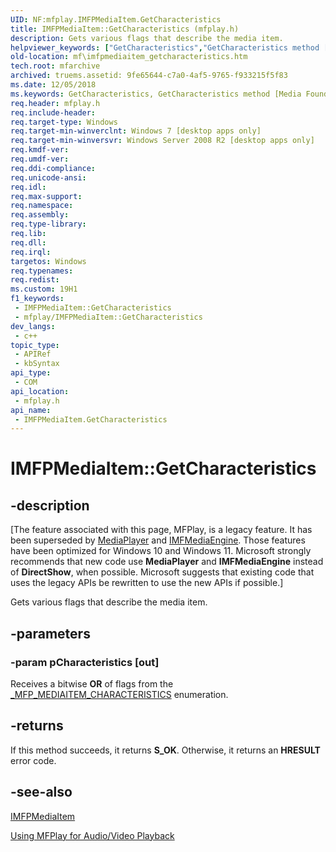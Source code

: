 ```yaml
---
UID: NF:mfplay.IMFPMediaItem.GetCharacteristics
title: IMFPMediaItem::GetCharacteristics (mfplay.h)
description: Gets various flags that describe the media item.
helpviewer_keywords: ["GetCharacteristics","GetCharacteristics method [Media Foundation]","GetCharacteristics method [Media Foundation]","IMFPMediaItem interface","IMFPMediaItem interface [Media Foundation]","GetCharacteristics method","IMFPMediaItem.GetCharacteristics","IMFPMediaItem::GetCharacteristics","mf.imfpmediaitem_getcharacteristics","mfplay/IMFPMediaItem::GetCharacteristics"]
old-location: mf\imfpmediaitem_getcharacteristics.htm
tech.root: mfarchive
archived: truems.assetid: 9fe65644-c7a0-4af5-9765-f933215f5f83
ms.date: 12/05/2018
ms.keywords: GetCharacteristics, GetCharacteristics method [Media Foundation], GetCharacteristics method [Media Foundation],IMFPMediaItem interface, IMFPMediaItem interface [Media Foundation],GetCharacteristics method, IMFPMediaItem.GetCharacteristics, IMFPMediaItem::GetCharacteristics, mf.imfpmediaitem_getcharacteristics, mfplay/IMFPMediaItem::GetCharacteristics
req.header: mfplay.h
req.include-header: 
req.target-type: Windows
req.target-min-winverclnt: Windows 7 [desktop apps only]
req.target-min-winversvr: Windows Server 2008 R2 [desktop apps only]
req.kmdf-ver: 
req.umdf-ver: 
req.ddi-compliance: 
req.unicode-ansi: 
req.idl: 
req.max-support: 
req.namespace: 
req.assembly: 
req.type-library: 
req.lib: 
req.dll: 
req.irql: 
targetos: Windows
req.typenames: 
req.redist: 
ms.custom: 19H1
f1_keywords:
 - IMFPMediaItem::GetCharacteristics
 - mfplay/IMFPMediaItem::GetCharacteristics
dev_langs:
 - c++
topic_type:
 - APIRef
 - kbSyntax
api_type:
 - COM
api_location:
 - mfplay.h
api_name:
 - IMFPMediaItem.GetCharacteristics
---
```


# IMFPMediaItem::GetCharacteristics


## -description

\[The feature associated with this page, MFPlay, is a legacy feature. It has been superseded by [MediaPlayer](/uwp/api/Windows.Media.Playback.MediaPlayer) and  [IMFMediaEngine](/windows/win32/api/mfmediaengine/nn-mfmediaengine-imfmediaengine). Those features have been optimized for Windows 10 and Windows 11. Microsoft strongly recommends that new code use **MediaPlayer** and **IMFMediaEngine** instead of **DirectShow**, when possible. Microsoft suggests that existing code that uses the legacy APIs be rewritten to use the new APIs if possible.\]


Gets various flags that describe the media item.

## -parameters

### -param pCharacteristics [out]

Receives a bitwise <b>OR</b> of flags from the <a href="/windows/win32/api/mfplay/ne-mfplay-_mfp_mediaitem_characteristics">_MFP_MEDIAITEM_CHARACTERISTICS</a> enumeration.

## -returns

If this method succeeds, it returns <b>S_OK</b>. Otherwise, it returns an <b>HRESULT</b> error code.

## -see-also

<a href="/windows/desktop/api/mfplay/nn-mfplay-imfpmediaitem">IMFPMediaItem</a>



<a href="/windows/desktop/medfound/using-mfplay-for-audio-video-playback">Using MFPlay for Audio/Video Playback</a>
